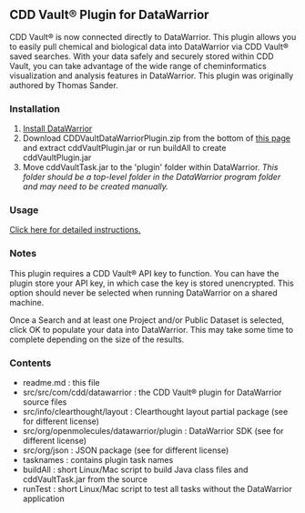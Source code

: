## CDD Vault® Plugin for DataWarrior

CDD Vault® is now connected directly to DataWarrior. This plugin allows you to easily pull chemical and biological data into DataWarrior via CDD Vault® saved searches.  With your data safely and securely stored within CDD Vault, you can take advantage of the wide range of cheminformatics visualization and analysis features in DataWarrior. This plugin was originally authored by Thomas Sander.

### Installation
1. [Install DataWarrior](http://www.openmolecules.org/datawarrior/download.html)
2. Download CDDVaultDataWarriorPlugin.zip from the bottom of [this page](https://support.collaborativedrug.com/hc/en-us/articles/115005682303-API-via-DataWarrior-the-basics) and extract cddVaultPlugin.jar or run buildAll to create cddVaultPlugin.jar
3. Move cddVaultTask.jar to the 'plugin' folder within DataWarrior. *This folder should be a top-level folder in the DataWarrior program folder and may need to be created manually.*

### Usage
[Click here for detailed instructions.](https://support.collaborativedrug.com/hc/en-us/articles/115005682303-API-via-DataWarrior-the-basics)

### Notes
This plugin requires a CDD Vault® API key to function.  You can have the plugin store your API key, in which case the key is stored unencrypted. This option should never be selected when running DataWarrior on a shared machine.

Once a Search and at least one Project and/or Public Dataset is selected, click OK to populate your data into DataWarrior.  This may take some time to complete depending on the size of the results.

### Contents

- readme.md                                : this file
- src/src/com/cdd/datawarrior              : the CDD Vault® plugin for DataWarrior source files
- src/info/clearthought/layout             : Clearthought layout partial package (see for different license)
- src/org/openmolecules/datawarrior/plugin : DataWarrior SDK (see for different license)
- src/org/json                             : JSON package (see for different license)
- tasknames                                : contains plugin task names
- buildAll                                 : short Linux/Mac script to build Java class files and cddVaultTask.jar from the source
- runTest                                  : short Linux/Mac script to test all tasks without the DataWarrior application
